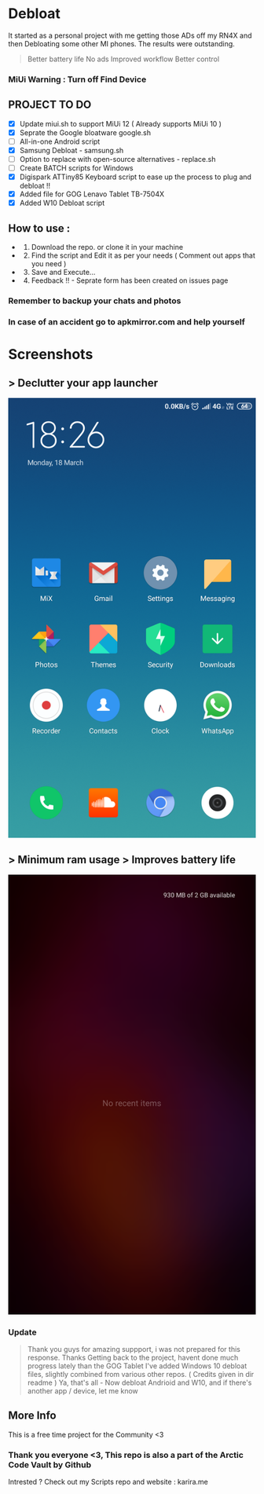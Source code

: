 # Debloat

It started as a personal  project with me getting those ADs off my RN4X and then Debloating some other MI phones.
The results were outstanding.
> Better battery life
> No ads
> Improved workflow
> Better control

### MiUi Warning : Turn off Find Device

## PROJECT TO DO
- [x] Update miui.sh to support MiUi 12 ( Already supports MiUi 10 )
- [x] Seprate the Google bloatware google.sh
- [ ] All-in-one Android script
- [x] Samsung Debloat - samsung.sh
- [ ] Option to replace with open-source alternatives - replace.sh
- [ ] Create BATCH scripts for Windows
- [x] Digispark ATTiny85 Keyboard script to ease up the process to plug and debloat !!
- [x] Added file for GOG Lenavo Tablet  TB-7504X
- [X] Added W10 Debloat script

## How to use :

- 1. Download the repo. or clone it in your machine
- 2. Find the script and Edit it as per your needs ( Comment out apps that you need )
- 3. Save and Execute...
- 4. Feedback !! - Seprate form has been created on issues page

### Remember to backup your chats and photos
### In case of an accident go to apkmirror.com and help yourself

# Screenshots
## > Declutter your app launcher
![Screenshot](/HomeScreen.png)

## > Minimum ram usage > Improves battery life
![Screenshot](/RecentScreen.png)


### Update
> Thank you guys for amazing suppport, i was not prepared for this response. Thanks
> Getting back to the project, havent done much progress lately than the GOG Tablet
> I've added Windows 10 debloat files, slightly combined from various other repos. ( Credits given in dir readme )
> Ya, that's all - Now debloat Andrioid and W10, and if there's another app / device, let me know

## More Info
This is a free time project for the Community <3

### Thank you everyone <3, This repo is also a part of the Arctic Code Vault by Github

Intrested ?
Check out my Scripts repo and website : karira.me
